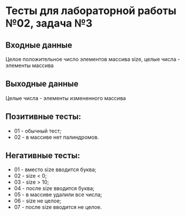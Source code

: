 # Тесты для лабораторной работы №02, задача №3

## Входные данные
Целое положительное число элементов массива size, целые числа - элементы массива

## Выходные данные
Целые числа - элементы измененного массива

## Позитивные тесты:
- 01 - обычный тест;
- 02 - в массиве нет палиндромов.

## Негативные тесты:
- 01 - вместо size вводится буква;
- 02 - size < 0;
- 03 - size > 10;
- 04 - после size вводится буква;
- 05 - в массиве удалили все числа;
- 06 - size не целое;
- 07 - после size вводится не целое.
